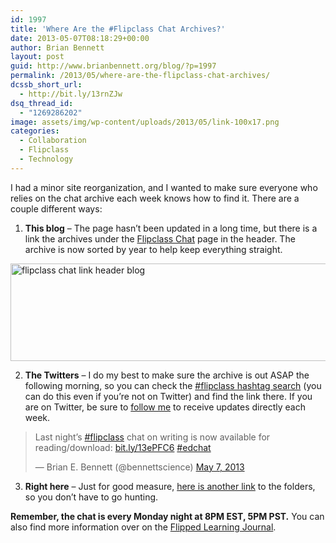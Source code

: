 ```yaml
---
id: 1997
title: 'Where Are the #Flipclass Chat Archives?'
date: 2013-05-07T08:18:29+00:00
author: Brian Bennett
layout: post
guid: http://www.brianbennett.org/blog/?p=1997
permalink: /2013/05/where-are-the-flipclass-chat-archives/
dcssb_short_url:
  - http://bit.ly/13rnZJw
dsq_thread_id:
  - "1269286202"
image: assets/img/wp-content/uploads/2013/05/link-100x17.png
categories:
  - Collaboration
  - Flipclass
  - Technology
---
```

I had a minor site reorganization, and I wanted to make sure everyone who relies on the chat archive each week knows how to find it. There are a couple different ways:

1. **This blog** &#8211; The page hasn&#8217;t been updated in a long time, but there is a link the archives under the [Flipclass Chat](http://blog.ohheybrian.com/flipclass-chat/) page in the header. The archive is now sorted by year to help keep everything straight.

[<img src="http://blog.ohheybrian.com/wp-content/uploads/2013/05/link.png" alt="flipclass chat link header blog" width="893" height="156" class="aligncenter size-full wp-image-1998" srcset="https://blog.ohheybrian.com/wp-content/uploads/2013/05/link.png 893w, https://blog.ohheybrian.com/wp-content/uploads/2013/05/link-300x52.png 300w, https://blog.ohheybrian.com/wp-content/uploads/2013/05/link-100x17.png 100w" sizes="(max-width: 893px) 100vw, 893px" />](http://blog.ohheybrian.com/wp-content/uploads/2013/05/link.png)

2. **The Twitters** &#8211; I do my best to make sure the archive is out ASAP the following morning, so you can check the [#flipclass hashtag search](https://twitter.com/search?q=%23flipclass&src=typd) (you can do this even if you&#8217;re not on Twitter) and find the link there. If you are on Twitter, be sure to [follow me](http://www.twitter.com/bennettscience) to receive updates directly each week.

<blockquote class="twitter-tweet" data-partner="tweetdeck">
  <p>
    Last night&#8217;s <a href="https://twitter.com/search/%23flipclass">#flipclass</a> chat on writing is now available for reading/download: <a href="http://t.co/JCV3wf9hFe" title="http://bit.ly/13ePFC6">bit.ly/13ePFC6</a> <a href="https://twitter.com/search/%23edchat">#edchat</a>
  </p>

  <p>
    &mdash; Brian E. Bennett (@bennettscience) <a href="https://twitter.com/bennettscience/status/331740772015669248">May 7, 2013</a>
  </p>
</blockquote>

3. **Right here** &#8211; Just for good measure, [here is another link](https://docs.google.com/folder/d/0B7UphN8boIo2cXVoWGx1MFNSeGlscGotUmVDRGo2Zw/edit) to the folders, so you don&#8217;t have to go hunting.

**Remember, the chat is every Monday night at 8PM EST, 5PM PST.** You can also find more information over on the [Flipped Learning Journal](http://www.flippedlearningjournal.org/flipclass-chat.html).
